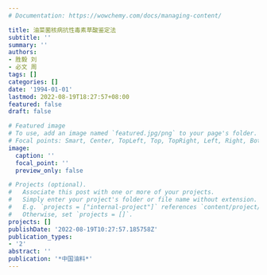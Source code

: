 ```yaml
---
# Documentation: https://wowchemy.com/docs/managing-content/

title: 油菜菌核病抗性毒素草酸鉴定法
subtitle: ''
summary: ''
authors:
- 胜毅 刘
- 必文 周
tags: []
categories: []
date: '1994-01-01'
lastmod: 2022-08-19T18:27:57+08:00
featured: false
draft: false

# Featured image
# To use, add an image named `featured.jpg/png` to your page's folder.
# Focal points: Smart, Center, TopLeft, Top, TopRight, Left, Right, BottomLeft, Bottom, BottomRight.
image:
  caption: ''
  focal_point: ''
  preview_only: false

# Projects (optional).
#   Associate this post with one or more of your projects.
#   Simply enter your project's folder or file name without extension.
#   E.g. `projects = ["internal-project"]` references `content/project/deep-learning/index.md`.
#   Otherwise, set `projects = []`.
projects: []
publishDate: '2022-08-19T10:27:57.185758Z'
publication_types:
- '2'
abstract: ''
publication: '*中国油料*'
---
```

